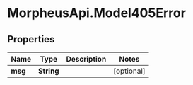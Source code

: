 # MorpheusApi.Model405Error

## Properties

Name | Type | Description | Notes
------------ | ------------- | ------------- | -------------
**msg** | **String** |  | [optional] 


